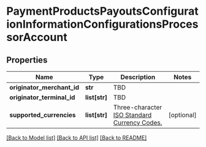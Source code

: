 # PaymentProductsPayoutsConfigurationInformationConfigurationsProcessorAccount

## Properties
Name | Type | Description | Notes
------------ | ------------- | ------------- | -------------
**originator_merchant_id** | **str** | TBD | 
**originator_terminal_id** | **list[str]** | TBD | 
**supported_currencies** | **list[str]** | Three-character [ISO Standard Currency Codes.](http://apps.cybersource.com/library/documentation/sbc/quickref/currencies.pdf) | [optional] 

[[Back to Model list]](../README.md#documentation-for-models) [[Back to API list]](../README.md#documentation-for-api-endpoints) [[Back to README]](../README.md)


